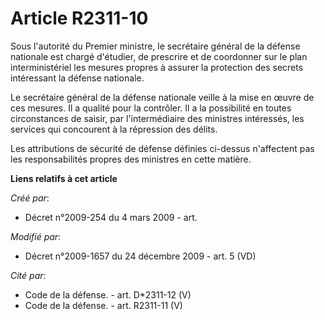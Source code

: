 # Article R2311-10

Sous l'autorité du Premier ministre, le secrétaire général de la défense nationale est chargé d'étudier, de prescrire et de
coordonner sur le plan interministériel les mesures propres à assurer la protection des secrets intéressant la défense
nationale.

Le secrétaire général de la défense nationale veille à la mise en œuvre de ces mesures. Il a qualité pour la contrôler. Il a
la possibilité en toutes circonstances de saisir, par l'intermédiaire des ministres intéressés, les services qui concourent à
la répression des délits.

Les attributions de sécurité de défense définies ci-dessus n'affectent pas les responsabilités propres des ministres en cette
matière.

**Liens relatifs à cet article**

_Créé par_:

  - Décret n°2009-254 du 4 mars 2009 - art.

_Modifié par_:

  - Décret n°2009-1657 du 24 décembre 2009 - art. 5 (VD)

_Cité par_:

  - Code de la défense. - art. D*2311-12 (V)
  - Code de la défense. - art. R2311-11 (V)
